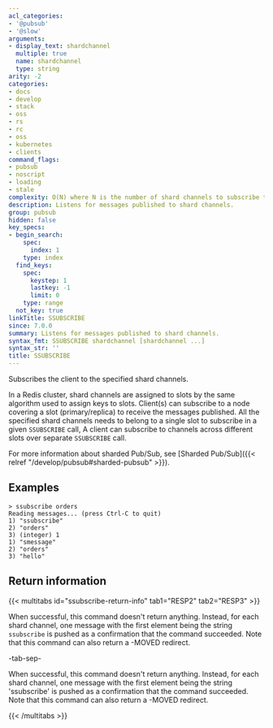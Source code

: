 ```yaml
---
acl_categories:
- '@pubsub'
- '@slow'
arguments:
- display_text: shardchannel
  multiple: true
  name: shardchannel
  type: string
arity: -2
categories:
- docs
- develop
- stack
- oss
- rs
- rc
- oss
- kubernetes
- clients
command_flags:
- pubsub
- noscript
- loading
- stale
complexity: O(N) where N is the number of shard channels to subscribe to.
description: Listens for messages published to shard channels.
group: pubsub
hidden: false
key_specs:
- begin_search:
    spec:
      index: 1
    type: index
  find_keys:
    spec:
      keystep: 1
      lastkey: -1
      limit: 0
    type: range
  not_key: true
linkTitle: SSUBSCRIBE
since: 7.0.0
summary: Listens for messages published to shard channels.
syntax_fmt: SSUBSCRIBE shardchannel [shardchannel ...]
syntax_str: ''
title: SSUBSCRIBE
---
```

Subscribes the client to the specified shard channels.

In a Redis cluster, shard channels are assigned to slots by the same algorithm used to assign keys to slots. 
Client(s) can subscribe to a node covering a slot (primary/replica) to receive the messages published. 
All the specified shard channels needs to belong to a single slot to subscribe in a given `SSUBSCRIBE` call,
A client can subscribe to channels across different slots over separate `SSUBSCRIBE` call.

For more information about sharded Pub/Sub, see [Sharded Pub/Sub]({{< relref "/develop/pubsub#sharded-pubsub" >}}).

## Examples

```
> ssubscribe orders
Reading messages... (press Ctrl-C to quit)
1) "ssubscribe"
2) "orders"
3) (integer) 1
1) "smessage"
2) "orders"
3) "hello"
```

## Return information

{{< multitabs id="ssubscribe-return-info" 
    tab1="RESP2" 
    tab2="RESP3" >}}

When successful, this command doesn't return anything. Instead, for each shard channel, one message with the first element being the string `ssubscribe` is pushed as a confirmation that the command succeeded. Note that this command can also return a -MOVED redirect.

-tab-sep-

When successful, this command doesn't return anything. Instead, for each shard channel, one message with the first element being the string 'ssubscribe' is pushed as a confirmation that the command succeeded. Note that this command can also return a -MOVED redirect.

{{< /multitabs >}}
